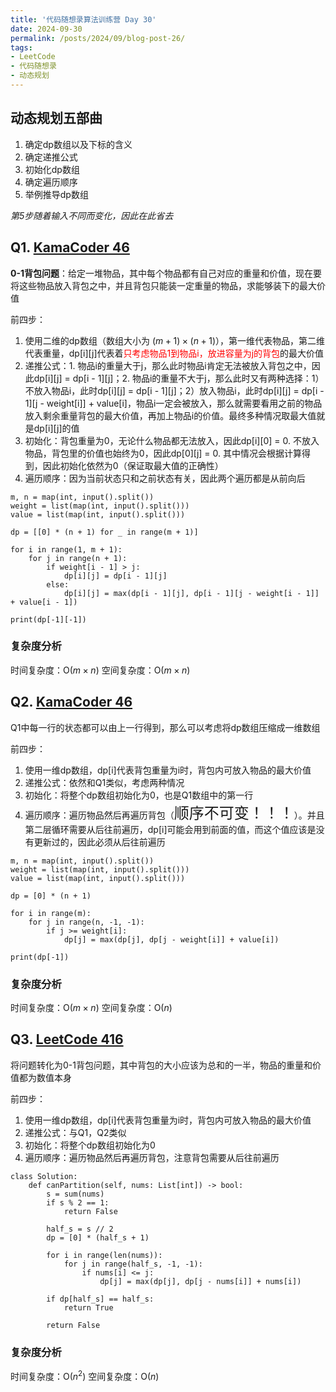 ```yaml
---
title: '代码随想录算法训练营 Day 30'
date: 2024-09-30
permalink: /posts/2024/09/blog-post-26/
tags:
- LeetCode
- 代码随想录
- 动态规划
---
```


## 动态规划五部曲
1. 确定dp数组以及下标的含义
2. 确定递推公式
3. 初始化dp数组
4. 确定遍历顺序
5. 举例推导dp数组

*第5步随着输入不同而变化，因此在此省去*

## Q1. [KamaCoder 46](https://kamacoder.com/problempage.php?pid=1046)

**0-1背包问题**：给定一堆物品，其中每个物品都有自己对应的重量和价值，现在要将这些物品放入背包之中，并且背包只能装一定重量的物品，求能够装下的最大价值

前四步：
1. 使用二维的dp数组（数组大小为 $(m+1) \times (n+1)$），第一维代表物品，第二维代表重量，dp[i][j]代表着<font color='red'>只考虑物品1到物品i，放进容量为j的背包</font>的最大价值
2. 递推公式：1. 物品i的重量大于j，那么此时物品i肯定无法被放入背包之中，因此dp[i][j] = dp[i - 1][j]；2. 物品i的重量不大于j，那么此时又有两种选择：1）不放入物品i，此时dp[i][j] = dp[i - 1][j]；2）放入物品i，此时dp[i][j] = dp[i - 1][j - weight[i]] + value[i]，物品i一定会被放入，那么就需要看用之前的物品放入剩余重量背包的最大价值，再加上物品i的价值。最终多种情况取最大值就是dp[i][j]的值
3. 初始化：背包重量为0，无论什么物品都无法放入，因此dp[i][0] = 0. 不放入物品，背包里的价值也始终为0，因此dp[0][j] = 0. 其中情况会根据计算得到，因此初始化依然为0（保证取最大值的正确性）
4. 遍历顺序：因为当前状态只和之前状态有关，因此两个遍历都是从前向后

```
m, n = map(int, input().split())
weight = list(map(int, input().split()))
value = list(map(int, input().split()))

dp = [[0] * (n + 1) for _ in range(m + 1)]

for i in range(1, m + 1):
    for j in range(n + 1):
        if weight[i - 1] > j:
            dp[i][j] = dp[i - 1][j]
        else:
            dp[i][j] = max(dp[i - 1][j], dp[i - 1][j - weight[i - 1]] + value[i - 1])

print(dp[-1][-1])
```

### 复杂度分析

时间复杂度：O($m \times n$)
空间复杂度：O($m \times n$)

## Q2. [KamaCoder 46](https://kamacoder.com/problempage.php?pid=1046)

Q1中每一行的状态都可以由上一行得到，那么可以考虑将dp数组压缩成一维数组

前四步：
1. 使用一维dp数组，dp[i]代表背包重量为i时，背包内可放入物品的最大价值
2. 递推公式：依然和Q1类似，考虑两种情况
3. 初始化：将整个dp数组初始化为0，也是Q1数组中的第一行
4. 遍历顺序：遍历物品然后再遍历背包（<font size=5>顺序不可变！！！</font>）。并且第二层循环需要从后往前遍历，dp[i]可能会用到前面的值，而这个值应该是没有更新过的，因此必须从后往前遍历

```
m, n = map(int, input().split())
weight = list(map(int, input().split()))
value = list(map(int, input().split()))

dp = [0] * (n + 1)

for i in range(m):
    for j in range(n, -1, -1):
        if j >= weight[i]:
            dp[j] = max(dp[j], dp[j - weight[i]] + value[i])

print(dp[-1])
```

### 复杂度分析

时间复杂度：O($m \times n$)
空间复杂度：O($n$)

## Q3. [LeetCode 416](https://leetcode.com/problems/partition-equal-subset-sum/)

将问题转化为0-1背包问题，其中背包的大小应该为总和的一半，物品的重量和价值都为数值本身

前四步：
1. 使用一维dp数组，dp[i]代表背包重量为i时，背包内可放入物品的最大价值
2. 递推公式：与Q1，Q2类似
3. 初始化：将整个dp数组初始化为0
4. 遍历顺序：遍历物品然后再遍历背包，注意背包需要从后往前遍历

```
class Solution:
    def canPartition(self, nums: List[int]) -> bool:
        s = sum(nums)
        if s % 2 == 1:
            return False
        
        half_s = s // 2
        dp = [0] * (half_s + 1)

        for i in range(len(nums)):
            for j in range(half_s, -1, -1):
                if nums[i] <= j:
                    dp[j] = max(dp[j], dp[j - nums[i]] + nums[i])
        
        if dp[half_s] == half_s:
            return True
        
        return False
```

### 复杂度分析

时间复杂度：O($n^2$)
空间复杂度：O($n$)
